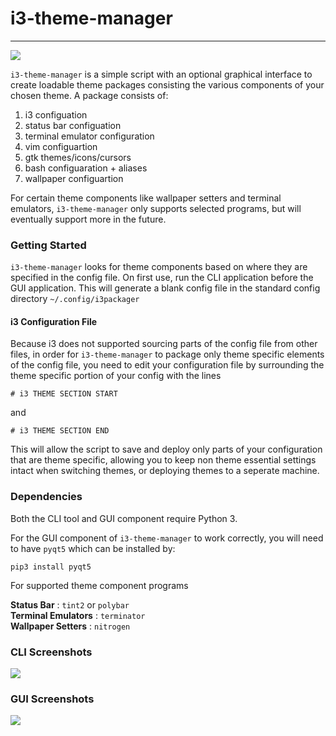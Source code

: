 # i3-theme-manager
----
![](http://i66.tinypic.com/11rvct3.gif)

`i3-theme-manager` is a simple script with an optional graphical interface to create loadable theme packages consisting
the various components of your chosen theme. A package consists of: 
1. i3 configuation 
2. status bar configuation
3. terminal emulator configuration 
4. vim configuartion
5. gtk themes/icons/cursors
6. bash configuaration + aliases
7. wallpaper configuartion

For certain theme components like wallpaper setters and terminal emulators, `i3-theme-manager` only supports selected programs,
but will eventually support more in the future. 

### Getting Started

`i3-theme-manager` looks for theme components based on where they are specified in the config file.
On first use, run the CLI application before the GUI application. This will generate a blank
config file in the standard config directory `~/.config/i3packager`

#### i3 Configuration File

Because i3 does not supported sourcing parts of the config file from other files, in order for
`i3-theme-manager` to package only theme specific elements of the config file, you need to edit 
your configuration file by surrounding the theme specific portion of your config with the lines

`# i3 THEME SECTION START`

and 

`# i3 THEME SECTION END`

This will allow the script to save and deploy only parts of your configuration that are theme 
specific, allowing you to keep non theme essential settings intact when switching themes, or 
deploying themes to a seperate machine.



### Dependencies 

Both the CLI tool and GUI component require Python 3.

For the GUI component of `i3-theme-manager` to work correctly, you will need to have `pyqt5`
which can be installed by:

`pip3 install pyqt5`



For supported theme component programs

**Status Bar** : `tint2` or `polybar`<br>
**Terminal Emulators** : `terminator`<br>
**Wallpaper Setters** : `nitrogen`<br>


### CLI Screenshots

![](http://imgur.com/ooh9OEgl.png)



### GUI Screenshots

![](http://i.imgur.com/5xOYo9X.png)

